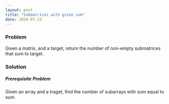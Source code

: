```yaml
---
layout: post
title: "Submatrices with given sum"
date: 2020-07-23
---
```


### Problem
Given a matrix, and a target, return the number of non-empty submatrices that sum to target.


### Solution

##### Prerequisite Problem
Given an array and a traget, find the number of subarrays with sum equal to sum.

#####


